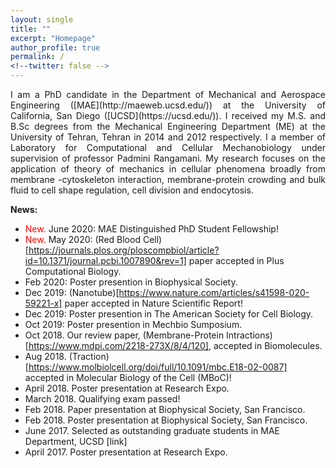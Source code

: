 ```yaml
---
layout: single
title: ""
excerpt: "Homepage"
author_profile: true
permalink: /
<!--twitter: false -->
---
```

<p style='text-align: justify;'> 
I am a PhD candidate in the Department of Mechanical and Aerospace Engineering ([MAE](http://maeweb.ucsd.edu/)) at the University of California, San Diego ([UCSD](https://ucsd.edu/)). I received my M.S. and B.Sc degrees from the Mechanical Engineering Department (ME) at the University of Tehran, Tehran in 2014 and 2012 respectively. I a member of Laboratory for Computational and Cellular Mechanobiology under supervision of professor Padmini Rangamani. My research focuses on the application of theory of mechanics in cellular phenomena broadly from membrane -cytoskeleton interaction, membrane-protein crowding and bulk fluid to cell shape regulation, cell division and endocytosis.
</p>

**News:**
- <span style="color:red;"> New.  </span> June 2020: MAE Distinguished PhD Student Fellowship!
- <span style="color:red;"> New.  </span> May 2020: (Red Blood Cell)[https://journals.plos.org/ploscompbiol/article?id=10.1371/journal.pcbi.1007890&rev=1] paper accepted in Plus Computational Biology.
-  Feb 2020: Poster presention in Biophysical Society.
-  Dec 2019: (Nanotube)[https://www.nature.com/articles/s41598-020-59221-x] paper accepted in Nature Scientific Report!
-  Dec 2019: Poster presention in The American Society for Cell Biology.
-  Oct 2019: Poster presention in Mechbio Sumposium.
-  Oct 2018. Our review paper, (Membrane-Protein Intractions)[https://www.mdpi.com/2218-273X/8/4/120], accepted in Biomolecules.
- Aug 2018. (Traction)[https://www.molbiolcell.org/doi/full/10.1091/mbc.E18-02-0087] accepted in Molecular Biology of the Cell (MBoC)!
- April 2018. Poster presentation at Research Expo. 
- March 2018. Qualifying exam passed!
- Feb 2018. Paper presentation at Biophysical Society, San Francisco.
- Feb 2018. Poster presentation at Biophysical Society, San Francisco.
- June 2017. Selected as outstanding graduate students in MAE Department, UCSD [link]
- April 2017. Poster presentation at Research Expo.

<!-- <h1>Latest Posts</h1> 
{% assign sorted = site.posts | sort:'date' | reverse %}
<ul>
{% for post in sorted limit:3%}
	<div class="{{ include.type | default: "list" }}__item">
	  <article class="archive__item" itemscope itemtype="http://schema.org/CreativeWork">
	    <li>
	      <h3 class="archive__item-title" itemprop="headline">
			 	  <a href="{{ root_url }}{{ post.url }}">{{ post.title }}</a>
	      </h3>
        <p class="archive__item-excerpt" itemprop="description">{{post.excerpt}}</p>
	    </li>
	 </article>
	</div>
{% endfor %}
<ul>
<a href="/blog/" class="back-to-top">More posts &rarr;</a>

-->
